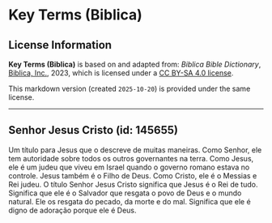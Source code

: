 # Key Terms (Biblica)

## License Information

**Key Terms (Biblica)** is based on and adapted from: _Biblica Bible Dictionary_, [Biblica, Inc.](https://www.biblica.com/), 2023, which is licensed under a [CC BY-SA 4.0 license](https://creativecommons.org/licenses/by-sa/4.0/legalcode.en).

This markdown version (created `2025-10-20`) is provided under the same license.



--------------------------------

## Senhor Jesus Cristo (id: 145655)

Um título para Jesus que o descreve de muitas maneiras. Como Senhor, ele tem autoridade sobre todos os outros governantes na terra. Como Jesus, ele é um judeu que viveu em Israel quando o governo romano estava no controle. Jesus também é o Filho de Deus. Como Cristo, ele é o Messias e Rei judeu. O título Senhor Jesus Cristo significa que Jesus é o Rei de tudo. Significa que ele é o Salvador que resgata o povo de Deus e o mundo natural. Ele os resgata do pecado, da morte e do mal. Significa que ele é digno de adoração porque ele é Deus.


